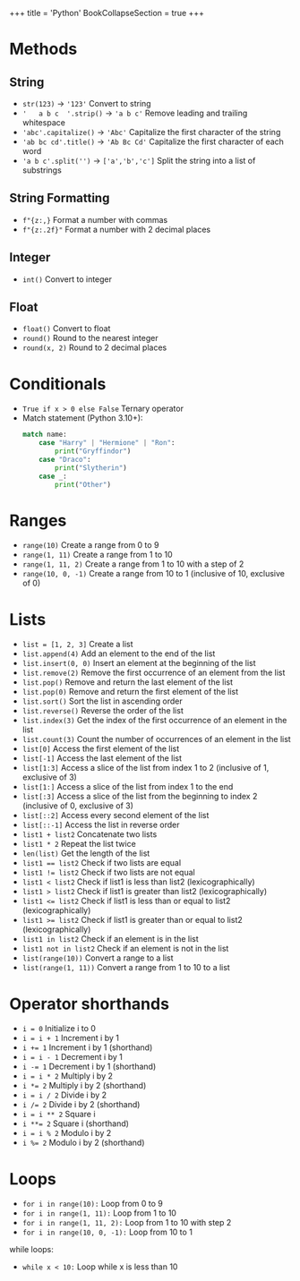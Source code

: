+++
title = 'Python'
BookCollapseSection = true
+++

# Methods
## String

- `str(123)` -> `'123'` Convert to string
- `'   a b c  '.strip()` -> `'a b c'` Remove leading and trailing whitespace
- `'abc'.capitalize()` -> `'Abc'` Capitalize the first character of the string
- `'ab bc cd'.title()` -> `'Ab Bc Cd'` Capitalize the first character of each word
- `'a b c'.split('')` -> `['a','b','c']` Split the string into a list of substrings

## String Formatting


- `f"{z:,}` Format a number with commas
- `f"{z:.2f}"` Format a number with 2 decimal places


## Integer

- `int()` Convert to integer

## Float

- `float()` Convert to float
- `round()` Round to the nearest integer
- `round(x, 2)` Round to 2 decimal places

# Conditionals

- `True if x > 0 else False` Ternary operator
- Match statement (Python 3.10+):
    ```python
    match name:
        case "Harry" | "Hermione" | "Ron":
            print("Gryffindor")
        case "Draco":
            print("Slytherin")
        case _:
            print("Other")
    ```
# Ranges
- `range(10)` Create a range from 0 to 9
- `range(1, 11)` Create a range from 1 to 10
- `range(1, 11, 2)` Create a range from 1 to 10 with a step of 2
- `range(10, 0, -1)` Create a range from 10 to 1 (inclusive of 10, exclusive of 0)
  
# Lists
- `list = [1, 2, 3]` Create a list
- `list.append(4)` Add an element to the end of the list
- `list.insert(0, 0)` Insert an element at the beginning of the list
- `list.remove(2)` Remove the first occurrence of an element from the list
- `list.pop()` Remove and return the last element of the list
- `list.pop(0)` Remove and return the first element of the list
- `list.sort()` Sort the list in ascending order
- `list.reverse()` Reverse the order of the list
- `list.index(3)` Get the index of the first occurrence of an element in the list
- `list.count(3)` Count the number of occurrences of an element in the list
- `list[0]` Access the first element of the list
- `list[-1]` Access the last element of the list
- `list[1:3]` Access a slice of the list from index 1 to 2 (inclusive of 1, exclusive of 3)
- `list[1:]` Access a slice of the list from index 1 to the end
- `list[:3]` Access a slice of the list from the beginning to index 2 (inclusive of 0, exclusive of 3)
- `list[::2]` Access every second element of the list
- `list[::-1]` Access the list in reverse order
- `list1 + list2` Concatenate two lists
- `list1 * 2` Repeat the list twice
- `len(list)` Get the length of the list
- `list1 == list2` Check if two lists are equal
- `list1 != list2` Check if two lists are not equal
- `list1 < list2` Check if list1 is less than list2 (lexicographically)
- `list1 > list2` Check if list1 is greater than list2 (lexicographically)
- `list1 <= list2` Check if list1 is less than or equal to list2 (lexicographically)
- `list1 >= list2` Check if list1 is greater than or equal to list2 (lexicographically)
- `list1 in list2` Check if an element is in the list
- `list1 not in list2` Check if an element is not in the list
- `list(range(10))` Convert a range to a list
- `list(range(1, 11))` Convert a range from 1 to 10 to a list

# Operator shorthands
- `i = 0`  Initialize i to 0
- `i = i + 1`  Increment i by 1
- `i += 1`  Increment i by 1 (shorthand)
- `i = i - 1`  Decrement i by 1
- `i -= 1`  Decrement i by 1 (shorthand)
- `i = i * 2`  Multiply i by 2
- `i *= 2`  Multiply i by 2 (shorthand)
- `i = i / 2`  Divide i by 2
- `i /= 2`  Divide i by 2 (shorthand)
- `i = i ** 2`  Square i
- `i **= 2`  Square i (shorthand)
- `i = i % 2`  Modulo i by 2
- `i %= 2`  Modulo i by 2 (shorthand)

# Loops

- `for i in range(10):` Loop from 0 to 9
- `for i in range(1, 11):` Loop from 1 to 10
- `for i in range(1, 11, 2):` Loop from 1 to 10 with step 2
- `for i in range(10, 0, -1):` Loop from 10 to 1

while loops:
- `while x < 10:` Loop while x is less than 10

